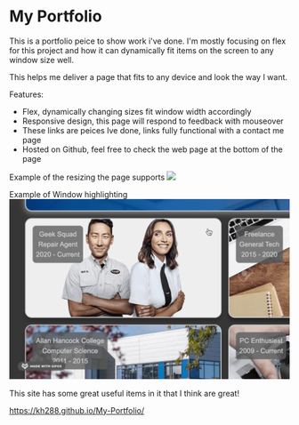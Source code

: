 # My Portfolio

This is a portfolio peice to show work i've done. I'm mostly focusing on flex for this project and how it can dynamically fit items on the screen to any window size well.

This helps me deliver a page that fits to any device and look the way I want.

Features:

<ul>
<li>Flex, dynamically changing sizes fit window width accordingly</li>
<li>Responsive design, this page will respond to feedback with mouseover</li>
<li>These links are peices Ive done, links fully functional with a contact me page</li>
<li>Hosted on Github, feel free to check the web page at the bottom of the page</li>
</ul>

Example of the resizing the page supports
![](readme-assets/resizing-page.gif)

Example of Window highlighting
![](readme-assets/window-highlighting.gif)

This site has some great useful items in it that I think are great!

https://kh288.github.io/My-Portfolio/